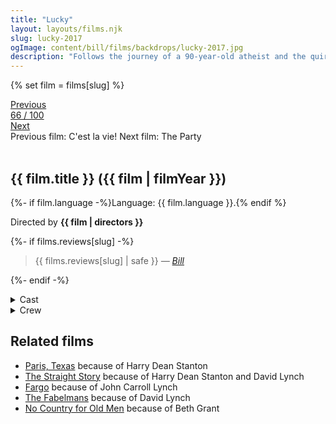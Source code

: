 ```yaml
---
title: "Lucky"
layout: layouts/films.njk
slug: lucky-2017
ogImage: content/bill/films/backdrops/lucky-2017.jpg
description: "Follows the journey of a 90-year-old atheist and the quirky characters that inhabit his off-the-map desert town. He finds himself at the precipice of life, thrust into a journey of self-exploration."
---
```


{% set film = films[slug] %}

<nav class="films">
  <div class="prev">
    <a href="../cest-la-vie-2017"><i class="fa-solid fa-chevron-left fa-xs"></i> Previous</a>
  </div>
  <div>
    <a class="simple" href="../">66 / 100</a>
  </div>
  <div class="next">
    <a href="../the-party-2017">Next <i class="fa-solid fa-chevron-right fa-xs"></i></a>
  </div>
  <div class="hint">
    <span class="prev-hint">
      <span class="sr-only">Previous film:</span>
      C'est la vie!
    </span>
    <span class="next-hint">
      <span class="sr-only">Next film:</span>
      The Party
    </span>
  </div>
</nav>

<article class="film slug-lucky-2017">
  <div class="backdrop-and-poster">
    <img class="poster" src="../films/posters/{{ slug }}.jpg" alt="">
    <img class="backdrop" src="../films/backdrops/{{ slug }}.jpg" alt="">
  </div>

  <h1>{{ film.title }} ({{ film | filmYear }})</h1>

  <p>
    {%- if film.language -%}Language: {{ film.language }}.{% endif %}
    
  </p>

  <p class="director">
    Directed by <strong>{{ film | directors }}</strong>
  </p>

  {%- if films.reviews[slug] -%}
    <blockquote> 
      {{ films.reviews[slug] | safe }} <em>—&nbsp;<a href="/bill">Bill</a></em>
    </blockquote> 
  {%- endif -%}

  <section class="film-detail">
    <div>
      <details>
        <summary>
          <i class="fa-solid fa-masks-theater"></i>
          Cast
        </summary>
        <ul>
          {%- for cast in film.credits.cast -%}
            <li>
              {{ cast.name }} as <em>{{ cast.character }}</em>
            </li>
          {%- endfor -%}
        </ul>
      </details>
      <details>
        <summary>
          <i class="fa-solid fa-clapperboard"></i>
          Crew
        </summary>
        <ul>
          {%- for crew in film.credits.crew -%}
            <li>
              {{ crew.name }} &mdash; <em>{{ crew.job }}</em>
            </li>
          {%- endfor -%}
        </ul>
      </details>
    </div>
  </section>

  <section class="related-films">
  <h2>Related films</h2>
  <ul>
    <li><a href="../paris-texas-1984">Paris, Texas</a> because of Harry Dean Stanton</li>
<li><a href="../the-straight-story-1999">The Straight Story</a> because of Harry Dean Stanton and David Lynch</li>
<li><a href="../fargo-1996">Fargo</a> because of John Carroll Lynch</li>
<li><a href="../the-fabelmans-2022">The Fabelmans</a> because of David Lynch</li>
<li><a href="../no-country-for-old-men-2007">No Country for Old Men</a> because of Beth Grant</li>
  </ul>
</section>

</article>

